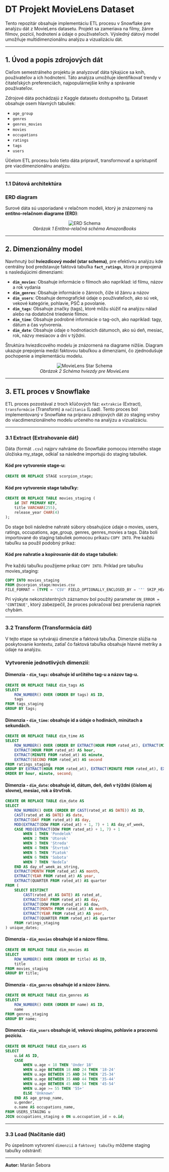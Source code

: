 # **DT Projekt MovieLens Dataset**
Tento repozitár obsahuje implementáciu ETL procesu v Snowflake pre analýzu dát z MovieLens datasetu. Projekt sa zameriava na filmy, žánre filmov, pozícií, hodnotení a údaje o používateľoch. Výsledný dátový model umožňuje multidimenzionálnu analýzu a vizualizáciu dát.

---
## **1. Úvod a popis zdrojových dát**
Cieľom semestrálneho projektu je analyzovať dáta týkajúce sa kníh, používateľov a ich hodnotení. Táto analýza umožňuje identifikovať trendy v čitateľských preferenciách, najpopulárnejšie knihy a správanie používateľov.

Zdrojové dáta pochádzajú z Kaggle datasetu dostupného [tu](https://grouplens.org/datasets/movielens/). Dataset obsahuje osem hlavných tabuliek:
- `age_group`
- `genres`
- `genres_movies`
- `movies`
- `occupations`
- `ratings`
- `tags`
- `users`
  
Účelom ETL procesu bolo tieto dáta pripraviť, transformovať a sprístupniť pre viacdimenzionálnu analýzu.

---
### **1.1 Dátová architektúra**

### **ERD diagram**
Surové dáta sú usporiadané v relačnom modeli, ktorý je znázornený na **entitno-relačnom diagrame (ERD)**:

<p align="center">
  <img src="MovieLens_ERD.png" alt="ERD Schema">
  <br>
  <em>Obrázok 1 Entitno-relačná schéma AmazonBooks</em>
</p>

---
## **2. Dimenzionálny model**

Navrhnutý bol **hviezdicový model (star schema)**, pre efektívnu analýzu kde centrálny bod predstavuje faktová tabuľka **`fact_ratings`**, ktorá je prepojená s nasledujúcimi dimenziami:
- **`dim_movies`**: Obsahuje informácie o filmoch ako napríklad: id filmu, názov a rok vydania
- **`dim_genres`**: Obsahuje informácie o žánroch, čiže id žánru a názov
- **`dim_users`**: Obsahuje demografické údaje o používateľoch, ako sú vek, vekové kategórie, pohlavie, PSČ a povolanie.
- **`dim_tags`**: Obsahuje značky (tags), ktoré môžu slúžiť na analýzu nálad alebo na dodatočné triedenie filmov.
- **`dim_time`**: Obsahuje podrobné informácie o tag-och, ako napríklad: tagy, dátum a čas vytvorenia.
- **`dim_date`**: Obsahuje údaje o hodnotiacich dátumoch, ako sú deň, mesiac, rok, názvy mesiacov a dni v týždni.

Štruktúra hviezdicového modelu je znázornená na diagrame nižšie. Diagram ukazuje prepojenia medzi faktovou tabuľkou a dimenziami, čo zjednodušuje pochopenie a implementáciu modelu.

<p align="center">
  <img src="MovieLens_Star.png" alt="MovieLens Star Schema">
  <br>
  <em>Obrázok 2 Schéma hviezdy pre MovieLens</em>
</p>

---
## **3. ETL proces v Snowflake**
ETL proces pozostával z troch kľúčových fáz: `extrakcie` (Extract), `transformácie` (Transform) a `načítania` (Load). Tento proces bol implementovaný v Snowflake na prípravu zdrojových dát zo staging vrstvy do viacdimenzionálneho modelu určeného na analýzu a vizualizáciu.

---
### **3.1 Extract (Extrahovanie dát)**
Dáta (formát `.csv`) najprv nahráme do Snowflake pomocou interného stage úložiska my_stage, odkiaľ sa následne importujú do staging tabuliek.

#### Kód pre vytvorenie stage-u:
```sql
CREATE OR REPLACE STAGE scorpion_stage;
```

#### Kód pre vytvorenie stage tabuľky:
```sql
CREATE OR REPLACE TABLE movies_staging (
    id INT PRIMARY KEY,
    title VARCHAR(255),
    release_year CHAR(4)
);
```

Do stage boli následne nahraté súbory obsahujúce údaje o movies, users, ratings, occupations, age_group, genres, genres_movies a tags. Dáta boli importované do staging tabuliek pomocou príkazu `COPY INTO`. Pre každú tabuľku sa použil podobný príkaz:

#### Kód pre nahratie a kopírovanie dát do stage tabuliek:
Pre každú tabuľku použijeme príkaz `COPY INTO`. Príklad pre tabuľku movies_staging:
```sql
COPY INTO movies_staging
FROM @scorpion_stage/movies.csv
FILE_FORMAT = (TYPE = 'CSV' FIELD_OPTIONALLY_ENCLOSED_BY = '"' SKIP_HEADER = 1);
```
Pri výskyte nekonzistentných záznamov bol použitý parameter `ON_ERROR = 'CONTINUE'`, ktorý zabezpečil, že proces pokračoval bez prerušenia napriek chybám.

---
### **3.2 Transform (Transformácia dát)**
V tejto etape sa vytvárajú dimenzie a faktová tabuľka. Dimenzie slúžia na poskytovanie kontextu, zatiaľ čo faktová tabuľka obsahuje hlavné metriky a údaje na analýzu.

### Vytvorenie jednotlivých dimenzií:

#### Dimenzia - `dim_tags`: obsahuje id určitého tag-u a názov tag-u.
```sql
CREATE OR REPLACE TABLE dim_tags AS
SELECT
    ROW_NUMBER() OVER (ORDER BY tags) AS ID,
    tags
FROM tags_staging
GROUP BY tags;
```

#### Dimenzia - `dim_time`: obsahuje id a údaje o hodinách, minútach a sekundách.
```sql
CREATE OR REPLACE TABLE dim_time AS
SELECT
    ROW_NUMBER() OVER (ORDER BY EXTRACT(HOUR FROM rated_at), EXTRACT(MINUTE FROM rated_at)) AS ID,
    EXTRACT(HOUR FROM rated_at) AS hour,
    EXTRACT(MINUTE FROM rated_at) AS minute,
    EXTRACT(SECOND FROM rated_at) AS second
FROM ratings_staging
GROUP BY EXTRACT(HOUR FROM rated_at), EXTRACT(MINUTE FROM rated_at), EXTRACT(SECOND FROM rated_at)
ORDER BY hour, minute, second;
```
#### Dimenzia - `dim_date`: obsahuje id, dátum, deň, deň v týždni (číslom aj slovne), mesiac, rok a štrvťrok.
```sql
CREATE OR REPLACE TABLE dim_date AS
SELECT
    ROW_NUMBER() OVER (ORDER BY CAST(rated_at AS DATE)) AS ID,
    CAST(rated_at AS DATE) AS date,
    EXTRACT(DAY FROM rated_at) AS day,
    MOD(EXTRACT(DOW FROM rated_at) + 1, 7) + 1 AS day_of_week,
    CASE MOD(EXTRACT(DOW FROM rated_at) + 1, 7) + 1
        WHEN 1 THEN 'Pondelok'
        WHEN 2 THEN 'Utorok'
        WHEN 3 THEN 'Streda'
        WHEN 4 THEN 'Štvrtok'
        WHEN 5 THEN 'Piatok'
        WHEN 6 THEN 'Sobota'
        WHEN 7 THEN 'Nedeľa'
    END AS day_of_week_as_string,
    EXTRACT(MONTH FROM rated_at) AS month,
    EXTRACT(YEAR FROM rated_at) AS year,
    EXTRACT(QUARTER FROM rated_at) AS quarter
FROM (
    SELECT DISTINCT
        CAST(rated_at AS DATE) AS rated_at,
        EXTRACT(DAY FROM rated_at) AS day,
        EXTRACT(DOW FROM rated_at) AS dow,
        EXTRACT(MONTH FROM rated_at) AS month,
        EXTRACT(YEAR FROM rated_at) AS year,
        EXTRACT(QUARTER FROM rated_at) AS quarter
    FROM ratings_staging
) unique_dates;
```
#### Dimenzia - `dim_movies` obsahuje id a názov filmu.
```sql
CREATE OR REPLACE TABLE dim_movies AS
SELECT
    ROW_NUMBER() OVER (ORDER BY title) AS ID,
    title
FROM movies_staging
GROUP BY title;
```
#### Dimenzia - `dim_genres` obsahuje id a názov žánru.
```sql
CREATE OR REPLACE TABLE dim_genres AS
SELECT
    ROW_NUMBER() OVER (ORDER BY name) AS ID,
    name
FROM genres_staging
GROUP BY name;
```
#### Dimenzia - `dim_users` obsahuje id, vekovú skupinu, pohlavie a pracovnú pozíciu.
```sql
CREATE OR REPLACE TABLE dim_users AS
SELECT
    u.id AS ID,
    CASE 
        WHEN u.age < 18 THEN 'Under 18'
        WHEN u.age BETWEEN 18 AND 24 THEN '18-24'
        WHEN u.age BETWEEN 25 AND 34 THEN '25-34'
        WHEN u.age BETWEEN 35 AND 44 THEN '35-44'
        WHEN u.age BETWEEN 45 AND 54 THEN '45-54'
        WHEN u.age >= 55 THEN '55+'
        ELSE 'Unknown'
    END AS age_group_name,
    u.gender,
    o.name AS occupations_name,
FROM USERS_STAGING u
JOIN occupations_staging o ON u.occupation_id = o.id;
```

---
### **3.3 Load (Načítanie dát)**

Po úspešnom vytvorení `dimenzií` a `faktovej tabuľky` môžeme staging tabuľky odstrániť:

---

**Autor:** Marián Šebora
